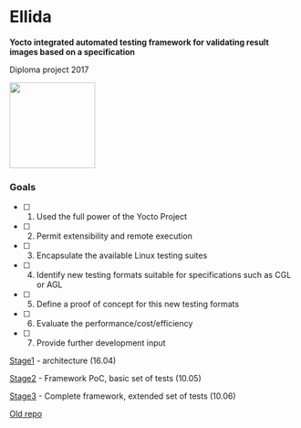 # Ellida

**Yocto integrated automated testing framework for validating result images based on a specification**

Diploma project 2017

<img src="https://s-media-cache-ak0.pinimg.com/736x/5a/76/dd/5a76dd560d3550f6aba646b2667f0eb6.jpg" width=150>

### Goals

- [ ] 1. Used the full power of the Yocto Project
- [ ] 2. Permit extensibility and remote execution
- [ ] 3. Encapsulate the available Linux testing suites
- [ ] 4. Identify new testing formats suitable for specifications such as CGL or AGL
- [ ] 5. Define a proof of concept for this new testing formats
- [ ] 6. Evaluate the performance/cost/efficiency
- [ ] 7. Provide further development input

[Stage1](https://github.com/VoltBit/ellida/blob/master/stage1.md) - architecture (16.04)

[Stage2](https://github.com/VoltBit/ellida/blob/master/stage2.md) - Framework PoC, basic set of tests (10.05)

[Stage3](https://github.com/VoltBit/ellida) - Complete framework, extended set of tests (10.06)

[Old repo](https://github.com/VoltBit/diploma)

